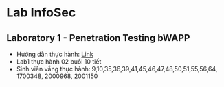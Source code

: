 # Lab InfoSec
## Laboratory 1 - Penetration Testing bWAPP
- Hướng dẫn thực hành: [Link](https://github.com/dzokha1010/Documents/blob/main/Confidence_Security_of_IS/Lab1_Penetration_Testing_bWAPP.md)
- Lab1 thực hành 02 buổi 10 tiết
- Sinh viên vắng thực hành: 9,10,35,36,39,41,45,46,47,48,50,51,55,56,64, 1700348, 2000968, 2001150
